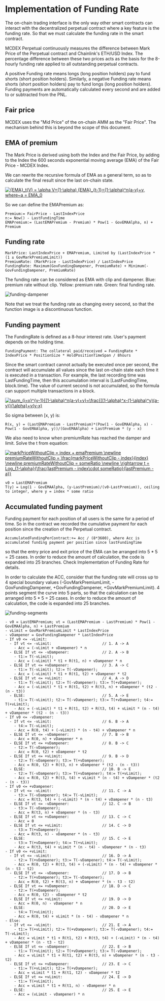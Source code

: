 # Implementation of Funding Rate

The on-chain trading interface is the only way other smart contracts can interact with the decentralized perpetual contract where a key feature is the funding rate. So that we must calculate the funding rate in the smart contract.

MCDEX Perpetual continuously measures the difference between Mark Price of the Perpetual contract and Chainlink's ETH/USD Index. The percentage difference between these two prices acts as the basis for the 8-hourly funding rate applied to all outstanding perpetual contracts.

A positive Funding rate means longs (long position holders) pay to fund shorts (short position holders). Similarly, a negative Funding rate means shorts (short position holders) pay to fund longs (long position holders). Funding payments are automatically calculated every second and are added to or subtracted from the PNL.

## Fair price

MCDEX uses the "Mid Price" of the on-chain AMM as the "Fair Price". The mechanism behind this is beyond the scope of this document.

## EMA of premium

The Mark Price is derived using both the Index and the Fair Price, by adding to the Index the 600 seconds exponential moving average (EMA) of the Fair Price - MCDEX Index.

We can rewrite the recursive formula of EMA as a general term, so as to calculate the final result since the last on-chain state.

<a href="https://www.codecogs.com/eqnedit.php?latex={EMA}_t(V)&space;=&space;\alpha&space;V&plus;(1-\alpha)&space;{EMA}_{t-1}=(1-\alpha)^n(a-v)&plus;v,&space;where~a&space;=&space;EMA_0" target="_blank"><img src="https://latex.codecogs.com/gif.latex?{EMA}_t(V)&space;=&space;\alpha&space;V&plus;(1-\alpha)&space;{EMA}_{t-1}=(1-\alpha)^n(a-v)&plus;v,&space;where~a&space;=&space;EMA_0" title="{EMA}_t(V) = \alpha V+(1-\alpha) {EMA}_{t-1}=(1-\alpha)^n(a-v)+v, where~a = EMA_0" /></a>

So we can define the EMAPremium as:

```
Premium:= FairPrice - LastIndexPrice
n:= Now() - LastFundingTime
EMAPremium:= (LastEMAPremium - Premium) * Pow(1 - GovEMAAlpha, n) + Premium
```

## Funding rate

```
MarkPrice: LastIndexPrice + EMAPremium, Limited by (LastIndexPrice * (1 ± GovMarkPremiumLimit))
PremiumRate: (MarkPrice - LastIndexPrice) / LastIndexPrice
FundingRate: Maximum(GovFundingDampener, PremiumRate) + Minimum(-GovFundingDampener, PremiumRate)
```

The funding rate can be considered as EMA with clip and dampener. Blue: premium rate without clip. Yellow: premium rate. Green: final funding rate.

![funding-dampener](asset/perpetual-funding-dampener.png)

Note that we treat the funding rate as changing every second, so that the function image is a discontinuous function.

## Funding payment

The FundingRate is defined as a 8-hour interest rate. User's payment depends on the holding time.

```
FundingPayment: The collateral paid/received = FundingRate * IndexPrice * PositionSize * HoldPositionTimeSpan / 8hours
```

Since the smart contract cannot actually be executed once per second, the contract will accumulate all values since the last on-chain state each time it is executed in a transaction. For example, the last recording time was LastFundingTime, then this accumulation interval is [LastFundingTime, block.time). The value of current second is not accumulated, so the formula can support multiple transactions in a block.

<a href="https://www.codecogs.com/eqnedit.php?latex=\sum_{i=x}^{y-1}{(1-\alpha)^n(a-v)&plus;v}=\frac{((1-\alpha)^x-(1-\alpha)^y)(a-v)}{\alpha}&plus;v(y-x)" target="_blank"><img src="https://latex.codecogs.com/gif.latex?\sum_{i=x}^{y-1}{(1-\alpha)^n(a-v)&plus;v}=\frac{((1-\alpha)^x-(1-\alpha)^y)(a-v)}{\alpha}&plus;v(y-x)" title="\sum_{i=x}^{y-1}{(1-\alpha)^n(a-v)+v}=\frac{((1-\alpha)^x-(1-\alpha)^y)(a-v)}{\alpha}+v(y-x)" /></a>

So sigma between [x, y) is:

```
R(x, y) = (LastEMAPremium - LastPremium)*(Pow(1 - GovEMAAlpha, x) - Pow(1 - GovEMAAlpha, y))/(GovEMAAlpha) + LastPremium * (y - x)
```

We also need to know when premiumRate has reached the damper and limit. Solve the t from equation:

<a href="https://www.codecogs.com/eqnedit.php?latex=markPriceWithoutClip&space;=&space;index&space;&plus;&space;emaPremium&space;\newline&space;premiumRateWithoutClip&space;=&space;\frac{markPriceWithoutClip&space;-&space;index}{index}&space;\newline&space;premiumRateWithoutClip&space;=&space;someRatio&space;\newline&space;\rightarrow&space;t&space;=&space;Log_{1-\alpha}{\frac{lastPremium&space;-&space;index\cdot&space;someRatio}{lastPremium&space;-&space;a}}" target="_blank"><img src="https://latex.codecogs.com/gif.latex?markPriceWithoutClip&space;=&space;index&space;&plus;&space;emaPremium&space;\newline&space;premiumRateWithoutClip&space;=&space;\frac{markPriceWithoutClip&space;-&space;index}{index}&space;\newline&space;premiumRateWithoutClip&space;=&space;someRatio&space;\newline&space;\rightarrow&space;t&space;=&space;Log_{1-\alpha}{\frac{lastPremium&space;-&space;index\cdot&space;someRatio}{lastPremium&space;-&space;a}}" title="markPriceWithoutClip = index + emaPremium \newline premiumRateWithoutClip = \frac{markPriceWithoutClip - index}{index} \newline premiumRateWithoutClip = someRatio \newline \rightarrow t = Log_{1-\alpha}{\frac{lastPremium - index\cdot someRatio}{lastPremium - a}}" /></a>

```
v0 = LastEMAPremium
T(y) = Log(1 - GovEMAAlpha, (y-LastPremium)/(v0-LastPremium)), ceiling to integer, where y = index * some ratio
```

## Accumulated funding payment

Funding payment for each position of all users is the same for a period of time. So in the contract we recorded the cumulative payment for each position since the creation of the Perpetual contract.

```
AccumulatedFundingPerContract:+= Acc / (8*3600), where Acc is accumulated funding payment per position since lastFundingTime
```

so that the entry price and exit price of the EMA can be arranged into 5 * 5 = 25 cases. In order to reduce the amount of calculation, the code is expanded into 25 branches. Check Implementation of Funding Rate for details.

In order to calculate the ACC, consider that the funding rate will cross up to 4 special boundary values (-GovMarkPremiumLimit, -GovFundingDampener, +GovFundingDampener, +GovMarkPremiumLimit). 4 points segment the curve into 5 parts, so that the calculation can be arranged into 5 * 5 = 25 cases. In order to reduce the amount of calculation, the code is expanded into 25 branches.

![funding-segments](asset/perpetual-funding-segments.png)

```
- v0 = LastEMAPremium; vt = (LastEMAPremium - LastPremium) * Pow(1 - GovEMAAlpha, n) + LastPremium
- vLimit = GovMarkPremiumLimit * LastIndexPrice
- vDampener = GovFundingDampener * LastIndexPrice
- If v0 <= -vLimit:
  - If vt <= -vLimit:                       // 1. A -> A
    - Acc = (-vLimit + vDampener) * n
  - ELSE If vt <= -vDampener:               // 2. A -> B
    - t1:= T(-vLimit);
    - Acc = (-vLimit) * t1 + R(t1, n) + vDampener * n
  - ELSE If vt <= +vDampener:               // 3. A -> C
    - t1:= T(-vLimit); t2:= T(-vDampener); 
    - Acc = (-vLimit) * t1 + R(t1, t2) + vDampener * t2
  - ELSE If vt <= +vLimit:                  // 4. A -> D
    - t1:= T(-vLimit); t2:= T(-vDampener); t3:= T(+vDampener);
    - Acc = (-vLimit) * t1 + R(t1, t2) + R(t3, n) + vDampener * (t2 - (n - t3))
  - ELSE:                                   // 5. A -> E
    - t1:= T(-vLimit); t2:= T(-vDampener); t3:= T(+vDampener); t4:= T(+vLimit);
    - Acc = (-vLimit) * t1 + R(t1, t2) + R(t3, t4) + vLimit * (n - t4) + vDampener * (t2 - (n - t3))
- If v0 <= -vDampener:
  - If vt <= -vLimit:                       // 6. B -> A
    - t4:= T(-vLimit);
    - Acc = R(0, t4) + (-vLimit) * (n - t4) + vDampener * n
  - ELSE If vt <= -vDampener:               // 7. B -> B
    - Acc = R(0, n) + vDampener * n
  - ELSE If vt <= +vDampener:               // 8. B -> C
    - t2:= T(-vDampener); 
    - Acc = R(0, t2) + vDampener * t2
  - ELSE If vt <= +vLimit:                  // 9. B -> D
    - t2:= T(-vDampener); t3:= T(+vDampener);
    - Acc = R(0, t2) + R(t3, n) + vDampener * (t2 - (n - t3))
  - ELSE:                                   // 10. B -> E
    - t2:= T(-vDampener); t3:= T(+vDampener); t4:= T(+vLimit);
    - Acc = R(0, t2) + R(t3, t4) + vLimit * (n - t4) + vDampener * (t2 - (n - t3))
- If v0 <= +vDampener:
  - If vt <= -vLimit:                       // 11. C -> A
    - t3:= T(-vDampener); t4:= T(-vLimit);
    - Acc = R(t3, t4) + (-vLimit) * (n - t4) + vDampener * (n - t3)
  - ELSE If vt <= -vDampener:               // 12. C -> B
    - t3:= T(-vDampener);
    - Acc = R(t3, n) + vDampener * (n - t3)
  - ELSE If vt <= +vDampener:               // 13. C -> C
    - Acc = 0
  - ELSE If vt <= +vLimit:                  // 14. C -> D
    - t3:= T(+vDampener);
    - Acc = R(t3, n) - vDampener * (n - t3)
  - ELSE:                                   // 15. C -> E
    - t3:= T(+vDampener); t4:= T(+vLimit);
    - Acc = R(t3, t4) + vLimit * (n - t4) - vDampener * (n - t3)
- If v0 <= +vLimit:
  - If vt <= -vLimit:                       // 16. D -> A
    - t2:= T(+vDampener); t3:= T(-vDampener); t4:= T(-vLimit);
    - Acc = R(0, t2) + R(t3, t4) + (-vLimit) * (n - t4) + vDampener * (n - t3 - t2)
  - ELSE If vt <= -vDampener:               // 17. D -> B
    - t2:= T(+vDampener); t3:= T(-vDampener);
    - Acc = R(0, t2) + R(t3, n) + vDampener * (n - t3 - t2)
  - ELSE If vt <= +vDampener:               // 18. D -> C
    - t2:= T(+vDampener);
    - Acc = R(0, t2) - vDampener * t2
  - ELSE If vt <= +vLimit:                  // 19. D -> D
    - Acc = R(0, n) - vDampener * n
  - ELSE:                                   // 20. D -> E
    - t4:= T(+vLimit);
    - Acc = R(0, t4) + vLimit * (n - t4) - vDampener * n
- Else:
  - If vt <= -vLimit:                       // 21. E -> A
    - t1:= T(+vLimit); t2:= T(+vDampener); t3:= T(-vDampener); t4:= T(-vLimit);
    - Acc = vLimit * t1 + R(t1, t2) + R(t3, t4) + (-vLimit) * (n - t4) + vDampener * (n - t3 - t2)
  - ELSE If vt <= -vDampener:               // 22. E -> B
    - t1:= T(+vLimit); t2:= T(+vDampener); t3:= T(-vDampener);
    - Acc = vLimit * t1 + R(t1, t2) + R(t3, n) + vDampener * (n - t3 - t2)
  - ELSE If vt <= +vDampener:               // 23. E -> C
    - t1:= T(+vLimit); t2:= T(+vDampener);
    - Acc = vLimit * t1 + R(t1, t2) - vDampener * t2
  - ELSE If vt <= +vLimit:                  // 24. E -> D
    - t1:= T(+vLimit);
    - Acc = vLimit * t1 + R(t1, n) - vDampener * n
  - ELSE:                                   // 25. E -> E
    - Acc = (vLimit - vDampener) * n
```
